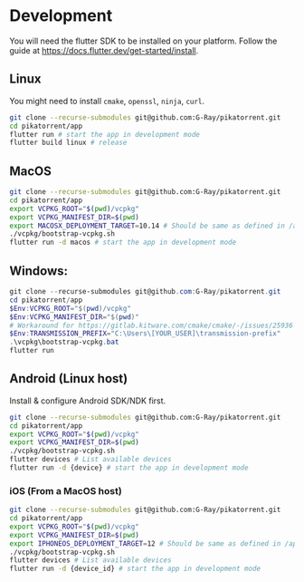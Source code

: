 # Development

You will need the flutter SDK to be installed on your platform.
Follow the guide at https://docs.flutter.dev/get-started/install.

## Linux

You might need to install `cmake`, `openssl`, `ninja`, `curl`.

```sh
git clone --recurse-submodules git@github.com:G-Ray/pikatorrent.git
cd pikatorrent/app
flutter run # start the app in development mode
flutter build linux # release
```

## MacOS

```sh
git clone --recurse-submodules git@github.com:G-Ray/pikatorrent.git
cd pikatorrent/app
export VCPKG_ROOT="$(pwd)/vcpkg"
export VCPKG_MANIFEST_DIR=$(pwd)
export MACOSX_DEPLOYMENT_TARGET=10.14 # Should be same as defined in /app/macos/Runner.xcodeproj
./vcpkg/bootstrap-vcpkg.sh
flutter run -d macos # start the app in development mode
```

## Windows:

```powershell
git clone --recurse-submodules git@github.com:G-Ray/pikatorrent.git
cd pikatorrent/app
$Env:VCPKG_ROOT="$(pwd)/vcpkg"
$Env:VCPKG_MANIFEST_DIR="$(pwd)"
# Workaround for https://gitlab.kitware.com/cmake/cmake/-/issues/25936
$Env:TRANSMISSION_PREFIX="C:\Users\[YOUR_USER]\transmission-prefix"
.\vcpkg\bootstrap-vcpkg.bat
flutter run
```


## Android (Linux host)

Install & configure Android SDK/NDK first.

```sh
git clone --recurse-submodules git@github.com:G-Ray/pikatorrent.git
cd pikatorrent/app
export VCPKG_ROOT="$(pwd)/vcpkg"
export VCPKG_MANIFEST_DIR=$(pwd)
./vcpkg/bootstrap-vcpkg.sh
flutter devices # List available devices
flutter run -d {device} # start the app in development mode
```

### iOS (From a MacOS host)

```sh
git clone --recurse-submodules git@github.com:G-Ray/pikatorrent.git
cd pikatorrent/app
export VCPKG_ROOT="$(pwd)/vcpkg"
export VCPKG_MANIFEST_DIR=$(pwd)
export IPHONEOS_DEPLOYMENT_TARGET=12 # Should be same as defined in /app/ios/Runner.xcodeproj
./vcpkg/bootstrap-vcpkg.sh
flutter devices # List available devices
flutter run -d {device_id} # start the app in development mode
```